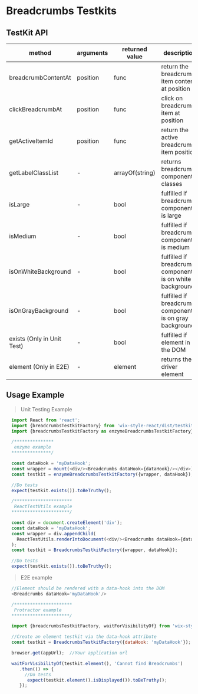 # Breadcrumbs Testkits

## TestKit API

| method | arguments | returned value | description |
|--------|-----------|----------------|-------------|
| breadcrumbContentAt | position | func | return the breadcrumb item content at position |
| clickBreadcrumbAt | position | func | click on breadcrumb item at position |
| getActiveItemId | position | func | return the active breadcrumb item position |
| getLabelClassList | - | arrayOf(string) | returns breadcrumbs component classes |
| isLarge | - | bool | fulfilled if breadcrumbs component is large |
| isMedium | - | bool | fulfilled if breadcrumbs component is medium |
| isOnWhiteBackground | - | bool | fulfilled if breadcrumbs component is on white background |
| isOnGrayBackground | - | bool | fulfilled if breadcrumbs component is on gray background |
| exists (Only in Unit Test) | - | bool | fulfilled if element in the DOM |
| element (Only in E2E) | - | element | returns the driver element |

## Usage Example

> Unit Testing Example
```javascript
  import React from 'react';
  import {breadcrumbsTestkitFactory} from 'wix-style-react/dist/testkit';
  import {breadcrumbsTestkitFactory as enzymeBreadcrumbsTestkitFactory} from 'wix-style-react/dist/testkit/enzyme';

  /***************
   enzyme example
  ***************/

  const dataHook = 'myDataHook';
  const wrapper = mount(<div/><Breadcrumbs dataHook={dataHook}/></div>);
  const testkit = enzymeBreadcrumbsTestkitFactory({wrapper, dataHook});

  //Do tests
  expect(testkit.exists()).toBeTruthy();

  /**********************
   ReactTestUtils example
  **********************/

  const div = document.createElement('div');
  const dataHook = 'myDataHook';
  const wrapper = div.appendChild(
    ReactTestUtils.renderIntoDocument(<div/><Breadcrumbs dataHook={dataHook}/></div>, {dataHook})
  );
  const testkit = BreadcrumbsTestkitFactory({wrapper, dataHook});

  //Do tests
  expect(testkit.exists()).toBeTruthy();
```


> E2E example
```javascript
  //Element should be rendered with a data-hook into the DOM
  <Breadcrumbs dataHook='myDataHook'/>

  /**********************
   Protractor example
  **********************/

  import {breadcrumbsTestkitFactory, waitForVisibilityOf} from 'wix-style-react/dist/testkit/protractor';

  //Create an element testkit via the data-hook attribute
  const testkit = BreadcrumbsTestkitFactory({dataHook: 'myDataHook'});

  browser.get(appUrl);  //Your application url

  waitForVisibilityOf(testkit.element(), 'Cannot find Breadcrumbs')
     .then(() => {
       //Do tests
        expect(testkit.element().isDisplayed()).toBeTruthy();
     });
```
